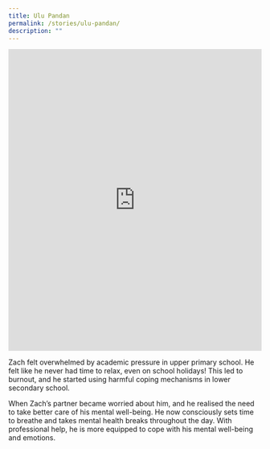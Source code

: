 ```yaml
---
title: Ulu Pandan
permalink: /stories/ulu-pandan/
description: ""
---
```

<iframe allowfullscreen="" allow="accelerometer; autoplay; clipboard-write; encrypted-media; gyroscope; picture-in-picture; web-share" frameborder="0" title="YouTube video player" src="https://www.youtube.com/embed/CN2Mq11XU1Q" height="600" width="100%"></iframe>

Zach felt overwhelmed by academic pressure in upper primary school. He felt like he never had time to relax, even on school holidays! This led to burnout, and he started using harmful coping mechanisms in lower secondary school. 

When Zach’s partner became worried about him, and he realised the need to take better care of his mental well-being. He now consciously sets time to breathe and takes mental health breaks throughout the day. With professional help, he is more equipped to cope with his mental well-being and emotions.